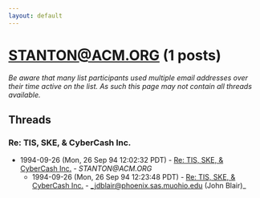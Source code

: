```yaml
---
layout: default
---
```


# STANTON@ACM.ORG (1 posts)

_Be aware that many list participants used multiple email addresses over their time active on the list. As such this page may not contain all threads available._

## Threads

### Re: TIS, SKE, & CyberCash Inc.
+ 1994-09-26 (Mon, 26 Sep 94 12:02:32 PDT) - [Re: TIS, SKE, & CyberCash Inc.](/archive/1994/09/59b0183dcd44a3a426863a9a702bfffb8087f7389016231b053ed693d804e89f) - _STANTON@ACM.ORG_
  + 1994-09-26 (Mon, 26 Sep 94 12:23:48 PDT) - [Re: TIS, SKE, & CyberCash Inc.](/archive/1994/09/b4df66581c36b13f6a6c8b6e78b95eec6bb428a11d04b1e106ea45229cd1ad0c) - _jdblair@phoenix.sas.muohio.edu (John Blair)_

